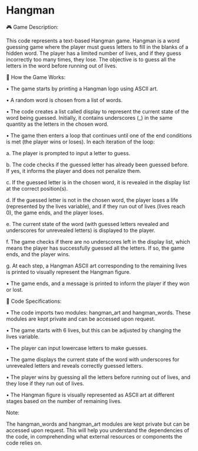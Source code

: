 # Hangman
🎮 Game Description:

This code represents a text-based Hangman game. Hangman is a word guessing game where the player must guess letters to fill in the blanks of a hidden word. The player has a limited number of lives, and if they guess incorrectly too many times, they lose. The objective is to guess all the letters in the word before running out of lives.


🚀 How the Game Works:

• The game starts by printing a Hangman logo using ASCII art.

• A random word is chosen from a list of words. 

• The code creates a list called display to represent the current state of the word being guessed. Initially, it contains underscores (_) in the same quantity as the letters in the chosen word.

• The game then enters a loop that continues until one of the end conditions is met (the player wins or loses). In each iteration of the loop:

a. The player is prompted to input a letter to guess.

b. The code checks if the guessed letter has already been guessed before. If yes, it informs the player and does not penalize them.

c. If the guessed letter is in the chosen word, it is revealed in the display list at the correct position(s).

d. If the guessed letter is not in the chosen word, the player loses a life (represented by the lives variable), and if they run out of lives (lives reach 0), the game ends, and the player loses.

e. The current state of the word (with guessed letters revealed and underscores for unrevealed letters) is displayed to the player.

f. The game checks if there are no underscores left in the display list, which means the player has successfully guessed all the letters. If so, the game ends, and the player wins.

g. At each step, a Hangman ASCII art corresponding to the remaining lives is printed to visually represent the Hangman figure. 

• The game ends, and a message is printed to inform the player if they won or lost.


📝 Code Specifications:

• The code imports two modules: hangman_art and hangman_words. These modules are kept private and can be accessed upon request.

• The game starts with 6 lives, but this can be adjusted by changing the lives variable.

• The player can input lowercase letters to make guesses.

• The game displays the current state of the word with underscores for unrevealed letters and reveals correctly guessed letters.

• The player wins by guessing all the letters before running out of lives, and they lose if they run out of lives.

• The Hangman figure is visually represented as ASCII art at different stages based on the number of remaining lives.


Note:

The hangman_words and hangman_art modules are kept private but can be accessed upon request. This will help you understand the dependencies of the code, in comprehending what external resources or components the code relies on.





